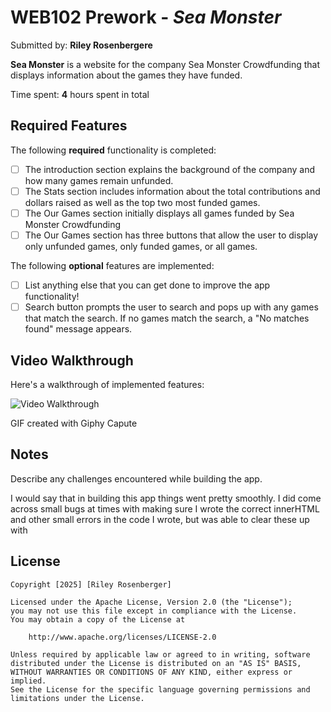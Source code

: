 # WEB102 Prework - *Sea Monster*

Submitted by: **Riley Rosenbergere**

**Sea Monster** is a website for the company Sea Monster Crowdfunding that displays information about the games they have funded.

Time spent: **4** hours spent in total

## Required Features

The following **required** functionality is completed:

* [ ] The introduction section explains the background of the company and how many games remain unfunded.
* [ ] The Stats section includes information about the total contributions and dollars raised as well as the top two most funded games.
* [ ] The Our Games section initially displays all games funded by Sea Monster Crowdfunding
* [ ] The Our Games section has three buttons that allow the user to display only unfunded games, only funded games, or all games.

The following **optional** features are implemented:

* [ ] List anything else that you can get done to improve the app functionality!
* [ ] Search button prompts the user to search and pops up with any games that match the search. If no games match the search, a "No matches found" message appears.

## Video Walkthrough

Here's a walkthrough of implemented features:

<img src='SeaMonstergif.gif' title='Video Walkthrough' width='' alt='Video Walkthrough' />

<!-- Replace this with whatever GIF tool you used! -->
GIF created with Giphy Capute 
<!-- Recommended tools:
[Kap](https://getkap.co/) for macOS
[ScreenToGif](https://www.screentogif.com/) for Windows
[peek](https://github.com/phw/peek) for Linux. -->

## Notes

Describe any challenges encountered while building the app. 

I would say that in building this app things went pretty smoothly. I did come across small bugs at times with making sure I wrote the correct innerHTML and other small errors in the code I wrote, but was able to clear these up with 

## License

    Copyright [2025] [Riley Rosenberger]

    Licensed under the Apache License, Version 2.0 (the "License");
    you may not use this file except in compliance with the License.
    You may obtain a copy of the License at

        http://www.apache.org/licenses/LICENSE-2.0

    Unless required by applicable law or agreed to in writing, software
    distributed under the License is distributed on an "AS IS" BASIS,
    WITHOUT WARRANTIES OR CONDITIONS OF ANY KIND, either express or implied.
    See the License for the specific language governing permissions and
    limitations under the License.
